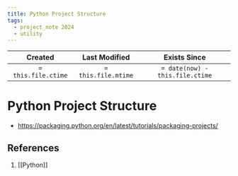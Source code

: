 ```yaml
---
title: Python Project Structure
tags:
  - project_note 2024
  - utility
---
```

|     Created      |  Last Modified   |       Exists Since        |
|:----------------:|:----------------:|:----------------:|
| `= this.file.ctime` | `= this.file.mtime` | `= date(now) - this.file.ctime`|

# Python Project Structure
- https://packaging.python.org/en/latest/tutorials/packaging-projects/

## References
1. [[Python]]